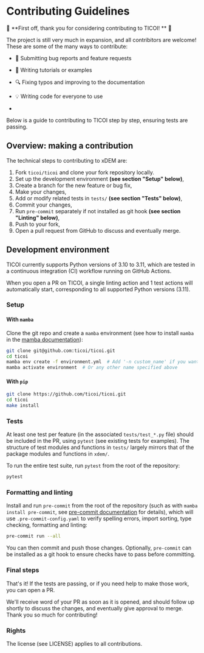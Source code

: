 # Contributing Guidelines

:tada: **First off, thank you for considering contributing to TICOI! ** :tada:

The project is still very much in expansion, and all contribitors are welcome!
These are some of the many ways to contribute:

* :bug: Submitting bug reports and feature requests
* :memo: Writing tutorials or examples
* :mag: Fixing typos and improving to the documentation
* :bulb: Writing code for everyone to use

*
Below is a guide to contributing to TICOI step by step, ensuring tests are passing.

## Overview: making a contribution

The technical steps to contributing to xDEM are:

1. Fork `ticoi/ticoi` and clone your fork repository locally.
2. Set up the development environment **(see section "Setup" below)**,
3. Create a branch for the new feature or bug fix,
4. Make your changes,
5. Add or modify related tests in `tests/` **(see section "Tests" below)**,
6. Commit your changes,
7. Run `pre-commit` separately if not installed as git hook **(see section "Linting" below)**,
8. Push to your fork,
9. Open a pull request from GitHub to discuss and eventually merge.

## Development environment

TICOI currently supports Python versions of 3.10 to 3.11, which are
tested in a continuous integration (CI) workflow running on GitHub Actions.

When you open a PR on TICOI, a single linting action and 1 test actions will automatically start, corresponding to all
supported Python versions (3.11).

### Setup

#### With `mamba`
Clone the git repo and create a `mamba` environment (see how to install `mamba` in the [mamba documentation](https://mamba.readthedocs.io/en/latest/)):

```bash
git clone git@github.com:ticoi/ticoi.git
cd ticoi
mamba env create -f environment.yml  # Add '-n custom_name' if you want.
mamba activate environment  # Or any other name specified above
```
#### With `pip`
```bash
git clone https://github.com/ticoi/ticoi.git
cd ticoi
make install
```

### Tests

At least one test per feature (in the associated `tests/test_*.py` file) should be included in the PR, using `pytest` (see existing tests for examples).
The structure of test modules and functions in `tests/` largely mirrors that of the package modules and functions in `xdem/`.

To run the entire test suite, run `pytest` from the root of the repository:
```bash
pytest
```
### Formatting and linting

Install and run `pre-commit` from the root of the repository (such as with `mamba install pre-commit`, see [pre-commit documentation](https://pre-commit.com/) for details),
which will use `.pre-commit-config.yaml` to verify spelling errors, import sorting, type checking, formatting and linting:

```bash
pre-commit run --all
```

You can then commit and push those changes.
Optionally, `pre-commit` can be installed as a git hook to ensure checks have to pass before committing.

### Final steps

That's it! If the tests are passing, or if you need help to make those work, you can open a PR.

We'll receive word of your PR as soon as it is opened, and should follow up shortly to discuss the changes, and eventually give approval to merge. Thank you so much for contributing!

### Rights

The license (see LICENSE) applies to all contributions.
